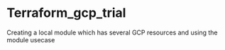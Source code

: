# Terraform_gcp_trial

Creating a local module which has several GCP resources and using the module usecase
